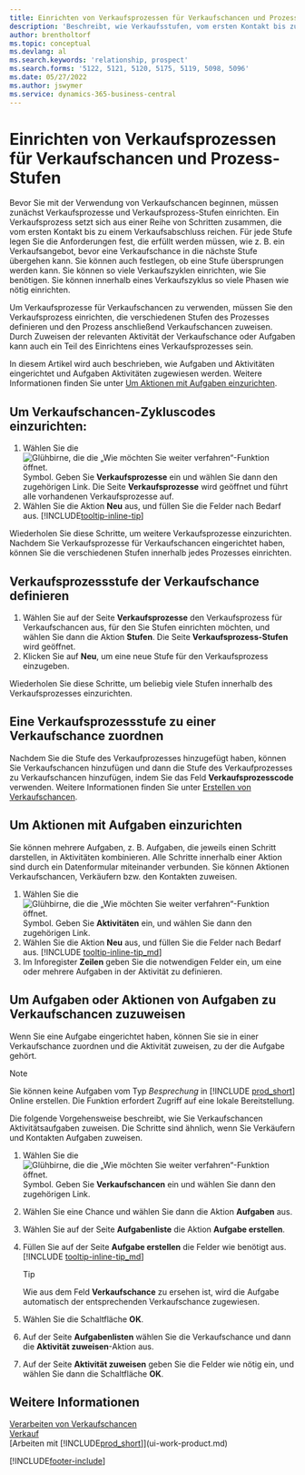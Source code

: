 ```yaml
---
title: Einrichten von Verkaufsprozessen für Verkaufschancen und Prozess-Stufen
description: 'Beschreibt, wie Verkaufsstufen, vom ersten Kontakt bis zum Schließen definiert, einen Verkaufsprozess erstellt und diesen zu Verkaufschancen in Business Central zuweist.'
author: brentholtorf
ms.topic: conceptual
ms.devlang: al
ms.search.keywords: 'relationship, prospect'
ms.search.forms: '5122, 5121, 5120, 5175, 5119, 5098, 5096'
ms.date: 05/27/2022
ms.author: jswymer
ms.service: dynamics-365-business-central
---
```

# Einrichten von Verkaufsprozessen für Verkaufschancen und Prozess-Stufen

Bevor Sie mit der Verwendung von Verkaufschancen beginnen, müssen zunächst Verkaufsprozesse und Verkaufsprozess-Stufen einrichten. Ein Verkaufsprozess setzt sich aus einer Reihe von Schritten zusammen, die vom ersten Kontakt bis zu einem Verkaufsabschluss reichen. Für jede Stufe legen Sie die Anforderungen fest, die erfüllt werden müssen, wie z. B. ein Verkaufsangebot, bevor eine Verkaufschance in die nächste Stufe übergehen kann. Sie können auch festlegen, ob eine Stufe übersprungen werden kann. Sie können so viele Verkaufszyklen einrichten, wie Sie benötigen. Sie können innerhalb eines Verkaufszyklus so viele Phasen wie nötig einrichten.

Um Verkaufsprozesse für Verkaufschancen zu verwenden, müssen Sie den Verkaufsprozess einrichten, die verschiedenen Stufen des Prozesses definieren und den Prozess anschließend Verkaufschancen zuweisen. Durch Zuweisen der relevanten Aktivität der Verkaufschance oder Aufgaben kann auch ein Teil des Einrichtens eines Verkaufsprozesses sein.

In diesem Artikel wird auch beschrieben, wie Aufgaben und Aktivitäten eingerichtet und Aufgaben Aktivitäten zugewiesen werden. Weitere Informationen finden Sie unter [Um Aktionen mit Aufgaben einzurichten](marketing-how-setup-opportunity-sales-cycles-stages.md#to-set-up-activities-with-tasks).

## Um Verkaufschancen-Zykluscodes einzurichten:

1. Wählen Sie die ![Glühbirne, die die „Wie möchten Sie weiter verfahren“-Funktion öffnet.](media/ui-search/search_small.png "Tell me-Funktion") Symbol. Geben Sie **Verkaufsprozesse** ein und wählen Sie dann den zugehörigen Link. Die Seite **Verkaufsprozesse** wird geöffnet und führt alle vorhandenen Verkaufsprozesse auf.
2. Wählen Sie die Aktion **Neu** aus, und füllen Sie die Felder nach Bedarf aus. [!INCLUDE[tooltip-inline-tip](includes/tooltip-inline-tip_md.md)]

Wiederholen Sie diese Schritte, um weitere Verkaufsprozesse einzurichten. Nachdem Sie Verkaufsprozesse für Verkaufschancen eingerichtet haben, können Sie die verschiedenen Stufen innerhalb jedes Prozesses einrichten.

## Verkaufsprozessstufe der Verkaufschance definieren

1. Wählen Sie auf der Seite **Verkaufsprozesse** den Verkaufsprozess für Verkaufschancen aus, für den Sie Stufen einrichten möchten, und wählen Sie dann die Aktion **Stufen**. Die Seite **Verkaufsprozess-Stufen** wird geöffnet.
2. Klicken Sie auf **Neu**, um eine neue Stufe für den Verkaufsprozess einzugeben.

Wiederholen Sie diese Schritte, um beliebig viele Stufen innerhalb des Verkaufsprozesses einzurichten.

## Eine Verkaufsprozessstufe zu einer Verkaufschance zuordnen

Nachdem Sie die Stufe des Verkaufprozesses hinzugefügt haben, können Sie Verkaufschancen hinzufügen und dann die Stufe des Verkaufprozesses zu Verkaufschancen hinzufügen, indem Sie das Feld **Verkaufsprozesscode** verwenden. Weitere Informationen finden Sie unter [Erstellen von Verkaufschancen](marketing-how-create-opportunities.md).

## Um Aktionen mit Aufgaben einzurichten

Sie können mehrere Aufgaben, z. B. Aufgaben, die jeweils einen Schritt darstellen, in Aktivitäten kombinieren. Alle Schritte innerhalb einer Aktion sind durch ein Datenformular miteinander verbunden. Sie können Aktionen Verkaufschancen, Verkäufern bzw. den Kontakten zuweisen.

1. Wählen Sie die ![Glühbirne, die die „Wie möchten Sie weiter verfahren“-Funktion öffnet.](media/ui-search/search_small.png "Tell me-Funktion") Symbol. Geben Sie **Aktivitäten** ein, und wählen Sie dann den zugehörigen Link.
2. Wählen Sie die Aktion **Neu** aus, und füllen Sie die Felder nach Bedarf aus. [!INCLUDE [tooltip-inline-tip_md](includes/tooltip-inline-tip_md.md)]
3. Im Inforegister **Zeilen** geben Sie die notwendigen Felder ein, um eine oder mehrere Aufgaben in der Aktivität zu definieren.

## Um Aufgaben oder Aktionen von Aufgaben zu Verkaufschancen zuzuweisen

Wenn Sie eine Aufgabe eingerichtet haben, können Sie sie in einer Verkaufschance zuordnen und die Aktivität zuweisen, zu der die Aufgabe gehört.

> [!NOTE]
> Sie können keine Aufgaben vom Typ *Besprechung* in [!INCLUDE [prod_short](includes/prod_short.md)] Online erstellen. Die Funktion erfordert Zugriff auf eine lokale Bereitstellung.

Die folgende Vorgehensweise beschreibt, wie Sie Verkaufschancen Aktivitätsaufgaben zuweisen. Die Schritte sind ähnlich, wenn Sie Verkäufern und Kontakten Aufgaben zuweisen.

1. Wählen Sie die ![Glühbirne, die die „Wie möchten Sie weiter verfahren“-Funktion öffnet.](media/ui-search/search_small.png "Tell me-Funktion") Symbol. Geben Sie **Verkaufschancen** ein und wählen Sie dann den zugehörigen Link.
2. Wählen Sie eine Chance und wählen Sie dann die Aktion **Aufgaben** aus.
3. Wählen Sie auf der Seite **Aufgabenliste** die Aktion **Aufgabe erstellen**.
4. Füllen Sie auf der Seite **Aufgabe erstellen** die Felder wie benötigt aus. [!INCLUDE [tooltip-inline-tip_md](includes/tooltip-inline-tip_md.md)]

    > [!TIP]
    > Wie aus dem Feld **Verkaufschance** zu ersehen ist, wird die Aufgabe automatisch der entsprechenden Verkaufschance zugewiesen.
5. Wählen Sie die Schaltfläche **OK**.
6. Auf der Seite **Aufgabenlisten** wählen Sie die Verkaufschance und dann die **Aktivität zuweisen**-Aktion aus.
7. Auf der Seite **Aktivität zuweisen** geben Sie die Felder wie nötig ein, und wählen Sie dann die Schaltfläche **OK**.

## Weitere Informationen

[Verarbeiten von Verkaufschancen](marketing-processing-sales-opportunities.md)  
[Verkauf](sales-manage-sales.md)  
[Arbeiten mit [!INCLUDE[prod_short](includes/prod_short.md)]](ui-work-product.md)


[!INCLUDE[footer-include](includes/footer-banner.md)]